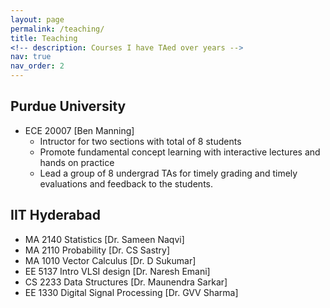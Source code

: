 ```yaml
---
layout: page
permalink: /teaching/
title: Teaching
<!-- description: Courses I have TAed over years -->
nav: true
nav_order: 2
---
```

## Purdue University

* ECE 20007 [Ben Manning]
  * Intructor for two sections with total of 8 students
  * Promote fundamental concept learning with interactive lectures and hands on practice
  * Lead a group of 8 undergrad TAs for timely grading and timely evaluations and feedback to the students.

## IIT Hyderabad
* MA 2140 Statistics [Dr. Sameen Naqvi]
* MA 2110 Probability [Dr. CS Sastry]
*  MA 1010 Vector Calculus [Dr. D Sukumar]
*  EE 5137 Intro VLSI design [Dr. Naresh Emani]
*  CS 2233 Data Structures [Dr. Maunendra Sarkar]
*  EE 1330 Digital Signal Processing [Dr. GVV Sharma]
